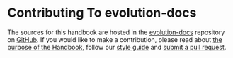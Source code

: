 # Contributing To evolution-docs

The sources for this handbook are hosted in the
[evolution-docs](https://github.com/evolution-linux/evolution-docs) repository on
[GitHub](https://github.com). If you would like to make a contribution, please
read about [the purpose of the Handbook](../../about/about-this-handbook.md),
follow our [style
guide](https://github.com/evolution-linux/evolution-docs/blob/master/CONTRIBUTING.md#style-guide)
and [submit a pull
request](https://github.com/evolution-linux/evolution-docs/blob/master/CONTRIBUTING.md#submitting-changes).
